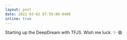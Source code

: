 ```yaml
---
layout: post
date: 2022-03-02 07:59:00-0400
inline: true
---
```


Starting up the DeepDream with TFJS. Wish me luck. :sparkles: :smile:
